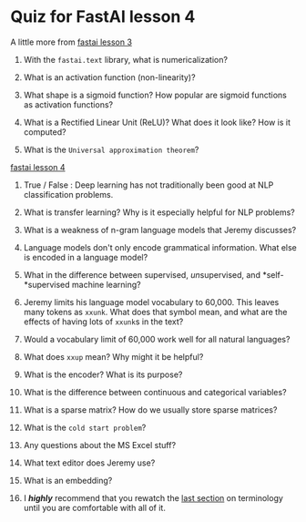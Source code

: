 # Quiz for FastAI lesson 4

A little more from [fastai lesson 3](https://course.fast.ai/videos/?lesson=3)

1. With the `fastai.text` library, what is numericalization?

1. What is an activation function (non-linearity)?

1. What shape is a sigmoid function? How popular are sigmoid functions as activation functions?

1. What is a Rectified Linear Unit (ReLU)? What does it look like? How is it computed?

1. What is the `Universal approximation theorem`?

[fastai lesson 4](https://course.fast.ai/videos/?lesson=4)

1. True / False : Deep learning has not traditionally been good at NLP classification problems.

1. What is transfer learning? Why is it especially helpful for NLP problems?

1. What is a weakness of n-gram language models that Jeremy discusses?

1. Language models don't only encode grammatical information. What else is encoded in a language model?

1. What in the difference between supervised, *un*supervised, and *self-*supervised machine learning?

1. Jeremy limits his language model vocabulary to 60,000. This leaves many tokens as `xxunk`. What does that symbol mean, and what are the effects of having lots of `xxunk`s in the text?

1. Would a vocabulary limit of 60,000 work well for all natural languages?

1. What does `xxup` mean? Why might it be helpful?

1. What is the encoder? What is its purpose?

1. What is the difference between continuous and categorical variables?

1. What is a sparse matrix? How do we usually store sparse matrices?

1. What is the `cold start problem`?

1. Any questions about the MS Excel stuff?

1. What text editor does Jeremy use?

1. What is an embedding?

1. I ***highly*** recommend that you rewatch the [last section](https://youtu.be/C9UdVPE3ynA?t=5484) on terminology until you are comfortable with all of it.
